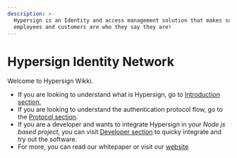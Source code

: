 ```yaml
---
description: >-
  Hypersign is an Identity and access management solution that makes sure your
  employees and customers are who they say they are!
---
```


# Hypersign Identity Network

Welcome to Hypersign Wikki.

* If you are looking to understand what is Hypersign, go to [Introduction section.](gen/intro/)
* If you are looking to understand the authentication protocol flow, go to the [Protocol section](broken-reference).
* If you are a developer and wants to integrate Hypersign in your _Node js based project_, you can visit [Developer section](broken-reference) to quicky integrate and try out the software.
* For more, you can read our whitepaper or visit our [website](https://hypersign.id)

